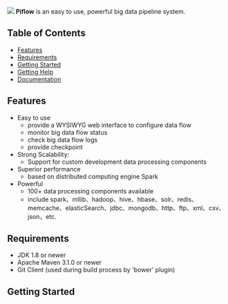 ![](https://github.com/cas-bigdatalab/piflow/blob/master/doc/piflow.png) 
**Piflow**  is an easy to use, powerful big data pipeline system.

## Table of Contents

- [Features](#features)
- [Requirements](#requirements)
- [Getting Started](#getting-started)
- [Getting Help](#getting-help)
- [Documentation](#documentation)

## Features

- Easy to use
  - provide a WYSIWYG web interface to configure data flow
  - monitor big data flow status
  - check big data flow logs
  - provide checkpoint
- Strong Scalability:
  - Support for custom development data processing components
- Superior performance
  - based on distributed computing engine Spark 
- Powerful
  - 100+ data processing components available
  - include spark、mllib、hadoop、hive、hbase、solr、redis、memcache、elasticSearch、jdbc、mongodb、http、ftp、xml、csv、json，etc.
 
## Requirements
* JDK 1.8 or newer
* Apache Maven 3.1.0 or newer
* Git Client (used during build process by 'bower' plugin)

## Getting Started
